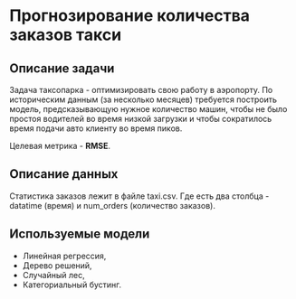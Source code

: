 # Прогнозирование количества заказов такси

## Описание задачи

Задача таксопарка - оптимизировать свою работу в аэропорту. По историческим данным (за несколько месяцев) требуется построить модель, предсказывающую нужное количество машин, чтобы не было простоя водителей во время низкой загрузки и чтобы сократилось время подачи авто клиенту во время пиков. 

Целевая метрика - **RMSE**. 

## Описание данных

Статистика заказов лежит в файле taxi.csv. Где есть два столбца - datatime (время) и num_orders (количество заказов).

## Используемые модели

 - Линейная регрессия,
 - Дерево решений, 
 - Случайный лес,
 - Категориальный бустинг.